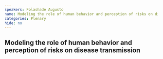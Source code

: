 ```yaml
---
speakers: Folashade Augusto
name: Modeling the role of human behavior and perception of risks on disease transmission
categories: Plenary
hide: no
---
```


## Modeling the role of human behavior and perception of risks on disease transmission


